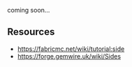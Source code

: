 coming soon...  

## Resources
- https://fabricmc.net/wiki/tutorial:side
- https://forge.gemwire.uk/wiki/Sides
